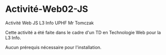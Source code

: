 # Activité-Web02-JS
Activité Web JS L3 Info UPHF Mr Tomczak 

Cette activité a été faite dans le cadre d'un TD en Technologie Web pour la L3 Info. 

Aucun prérequis nécessaire pour l'installation.

